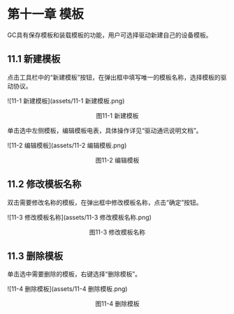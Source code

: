 # 第十一章 模板

GC具有保存模板和装载模板的功能，用户可选择驱动新建自己的设备模板。



## 11.1 新建模板

点击工具栏中的“新建模板”按钮，在弹出框中填写唯一的模板名称，选择模板的驱动协议。

![11-1 新建模板](assets/11-1 新建模板.png)

<center>图11-1 新建模板</center>



单击选中左侧模板，编辑模板电表，具体操作详见“驱动通讯说明文档”。

![11-2 编辑模板](assets/11-2 编辑模板.png)

<center>图11-2 编辑模板</center>



## 11.2 修改模板名称

双击需要修改名称的模板，在弹出框中修改模板名称，点击“确定”按钮。

![11-3 修改模板名称](assets/11-3 修改模板名称.png)

<center>图11-3 修改模板名称</center>



## 11.3 删除模板

单击选中需要删除的模板，右键选择“删除模板”。

![11-4 删除模板](assets/11-4 删除模板.png)

<center>图11-4 删除模板</center>


